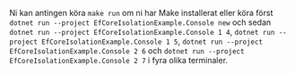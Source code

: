 Ni kan antingen köra `make run` om ni har Make installerat eller köra först
`dotnet run --project EfCoreIsolationExample.Console new` och sedan
`dotnet run --project EfCoreIsolationExample.Console 1 4`,
`dotnet run --project EfCoreIsolationExample.Console 1 5`,
`dotnet run --project EfCoreIsolationExample.Console 2 6` och
`dotnet run --project EfCoreIsolationExample.Console 2 7` i fyra olika
terminaler.
